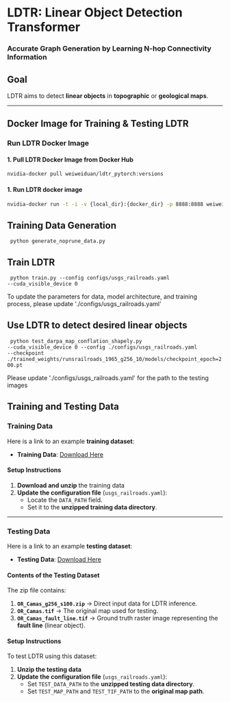 # **LDTR: Linear Object Detection Transformer**  
### **Accurate Graph Generation by Learning N-hop Connectivity Information**

## **Goal**
LDTR aims to detect **linear objects** in **topographic** or **geological maps**.

---

## **Docker Image for Training & Testing LDTR**
### **Run LDTR Docker Image**
#### **1. Pull LDTR Docker Image from Docker Hub**
```bash
nvidia-docker pull weiweiduan/ldtr_pytorch:versions
```

#### **1. Run LDTR docker image** 
```bash
nvidia-docker run -t -i -v {local_dir}:{docker_dir} -p 8888:8888 weiweiduan/ldtr_pytorch:version0 /bin/bash
```

## Training Data Generation

<code> python generate_noprune_data.py </code>

## Train LDTR

<code> python train.py --config configs/usgs_railroads.yaml --cuda_visible_device 0 </code>

To update the parameters for data, model architecture, and training process, please update './configs/usgs_railroads.yaml'


## Use LDTR to detect desired linear objects

<code> python test_darpa_map_conflation_shapely.py --cuda_visible_device 0 --config ./configs/usgs_railroads.yaml --checkpoint ./trained_weights/runsrailroads_1965_g256_10/models/checkpoint_epoch=200.pt </code>

Please update './configs/usgs_railroads.yaml' for the path to the testing images 

## **Training and Testing Data**

### **Training Data**
Here is a link to an example **training dataset**:

- **Training Data**: [Download Here](https://drive.google.com/file/d/14JQzqCUrqmpNxITJwUhskyLM9yhbnY4z/view?usp=sharing)
  
#### **Setup Instructions**
1. **Download and unzip** the training data
2. **Update the configuration file** (`usgs_railroads.yaml`):
   - Locate the `DATA_PATH` field.
   - Set it to the **unzipped training data directory**.

---
### **Testing Data**
Here is a link to an example **testing dataset**:

- **Testing Data**: [Download Here](https://drive.google.com/file/d/1eaEMET5wi2i3arYEXuZWWlSgD52fo9Fd/view?usp=sharing)

#### **Contents of the Testing Dataset**
The zip file contains:
1. **`OR_Camas_g256_s100.zip`** → Direct input data for LDTR inference.
2. **`OR_Camas.tif`** → The original map used for testing.
3. **`OR_Camas_fault_line.tif`** → Ground truth raster image representing the **fault line** (linear object).

#### **Setup Instructions**
To test LDTR using this dataset:
1. **Unzip the testing data**
2. **Update the configuration file** (`usgs_railroads.yaml`):
   - Set `TEST_DATA_PATH` to the **unzipped testing data directory**.
   - Set `TEST_MAP_PATH` and `TEST_TIF_PATH` to the **original map path**.
